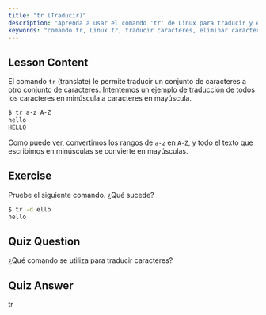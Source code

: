 ```yaml
---
title: "tr (Traducir)"
description: "Aprenda a usar el comando 'tr' de Linux para traducir y eliminar caracteres. Comprenda la traducción de caracteres con ejemplos y ejercicios. ¡Comience su viaje en Linux!"
keywords: "comando tr, Linux tr, traducir caracteres, eliminar caracteres, tutorial de Linux, Linux para principiantes, guía de Linux"
---
```


## Lesson Content

El comando `tr` (translate) le permite traducir un conjunto de caracteres a otro conjunto de caracteres. Intentemos un ejemplo de traducción de todos los caracteres en minúscula a caracteres en mayúscula.

```bash
$ tr a-z A-Z
hello
HELLO
```

Como puede ver, convertimos los rangos de `a-z` en `A-Z`, y todo el texto que escribimos en minúsculas se convierte en mayúsculas.

## Exercise

Pruebe el siguiente comando. ¿Qué sucede?

```bash
$ tr -d ello
hello
```

## Quiz Question

¿Qué comando se utiliza para traducir caracteres?

## Quiz Answer

tr
